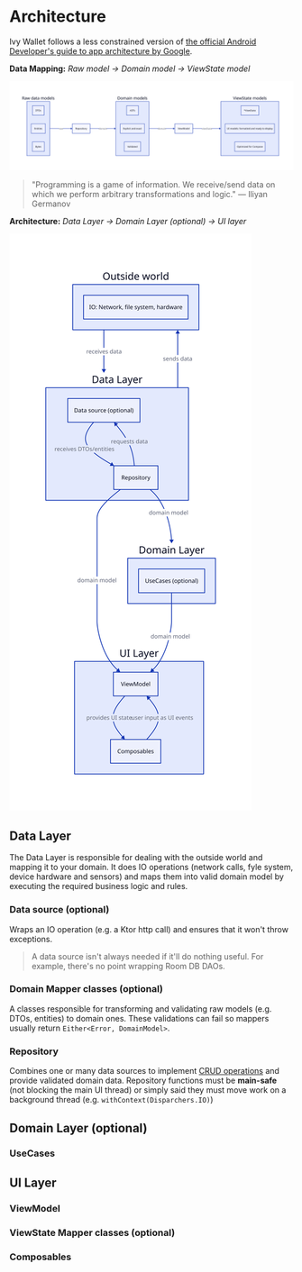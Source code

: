 # Architecture

Ivy Wallet follows a less constrained version of [the official Android Developer's guide to app architecture by Google](https://developer.android.com/topic/architecture).

**Data Mapping:** _Raw model → Domain model → ViewState model_

![data-mapping](../assets/data-mapping.svg)

> "Programming is a game of information. We receive/send data on which we perform arbitrary transformations and logic." — Iliyan Germanov

**Architecture:** _Data Layer → Domain Layer (optional) → UI layer_

![architecture](../assets/architecture.svg)

## Data Layer

The Data Layer is responsible for dealing with the outside world and mapping it to your domain. It does IO operations (network calls, fyle system, device hardware and sensors) and maps them into valid domain model by executing the required business logic and rules.

### Data source (optional)

Wraps an IO operation (e.g. a Ktor http call) and ensures that it won't throw exceptions. 

> A data source isn't always needed if it'll do nothing useful. For example, there's no point wrapping Room DB DAOs.

### Domain Mapper classes (optional)

A classes responsible for transforming and validating raw models (e.g. DTOs, entities) to domain ones. These validations can fail so mappers usually return `Either<Error, DomainModel>`.

### Repository

Combines one or many data sources to implement [CRUD operations](https://en.wikipedia.org/wiki/Create,_read,_update_and_delete) and provide validated domain data. Repository functions must be **main-safe** (not blocking the main UI thread) or simply said they must move work on a background thread (e.g. `withContext(Disparchers.IO)`)

## Domain Layer (optional)

### UseCases

## UI Layer

### ViewModel

### ViewState Mapper classes (optional)

### Composables
